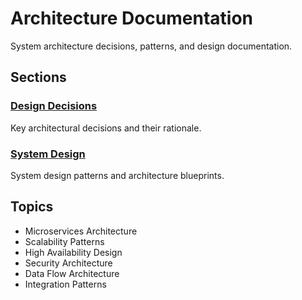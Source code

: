 # Architecture Documentation

System architecture decisions, patterns, and design documentation.

## Sections

### [Design Decisions](/index.md)
Key architectural decisions and their rationale.

### [System Design](./system-design.md)
System design patterns and architecture blueprints.

## Topics

- Microservices Architecture
- Scalability Patterns
- High Availability Design
- Security Architecture
- Data Flow Architecture
- Integration Patterns

